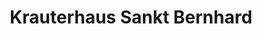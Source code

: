---
title: "Krauterhaus Sankt Bernhard"
url: /torrevieja/krauterhaus-sankt-bernhard/
shop: Kräuter
---